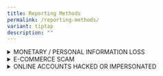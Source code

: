 ```yaml
---
title: Reporting Methods
permalink: /reporting-methods/
variant: tiptap
description: ""
---
```

<div data-type="detailGroup" class="isomer-accordion isomer-accordion-white">
<details class="isomer-details">
<summary>MONETARY / PERSONAL INFORMATION LOSS</summary>
<div data-type="detailsContent" class="isomer-details-content">
<p></p>
<h4>Reporting Methods</h4>
<ol data-tight="true" class="tight">
<li>
<p>File an <strong>e-report</strong> online with the <a href="https://eservices.police.gov.sg/content/policehubhome/homepage/police-report.html" rel="noopener noreferrer nofollow" target="_blank">Singapore Police Force</a>.</p>
</li>
<li>
<p>File a report <strong>in-person</strong> at the nearest <a href="https://www.sgdi.gov.sg/other-organisations/police-posts-manned-npps" rel="noopener noreferrer nofollow" target="_blank">Neighbourhood Police Centre</a>.</p>
</li>
</ol>
<p><a href="/making-a-police-report/" rel="noopener noreferrer nofollow" target="_blank">Information needed to file a police report</a>
</p>
<p></p>
<h4>What to do while filing a police report</h4>
<ul data-tight="true" class="tight">
<li>
<p><strong>Website address (URL) shared by scammers</strong>
</p>
<p>If a scammer had told you to access a website to key in your banking details
or do online trading (phishing and investment scams), or asked you to download
a mobile application from a website, you can report the link by keying
in the full URL of the scam website visited, which may be from shortened
URLs, (e.g. Tinyurl, Bit.ly). Refer to your Internet browser history to
retrieve the full link. This allows for the authorities to take action
against the website.</p>
<p></p>
</li>
<li>
<p><strong>Phone numbers</strong>
</p>
<p>If you have fallen prey to a scam, you can report the phone number used
by the scammer by entering the entire string of numbers with no spacing
in between numbers (omit dashes) in your police report. Please indicate
if the number has a ‘+’ prefix. For example: +65123456789</p>
<p>Do state the type of call made, e.g. normal call, WhatsApp, Telegram,
IMO, Viber, etc.</p>
</li>
</ul>
<p></p>
<p><strong><em>If you received a scam call, you can take the following steps to prevent the scammers from using the number to target others.</em></strong>
</p>
<ol data-tight="true" class="tight">
<li>
<p>If you receive a scam phone call on a messaging app, do a “Report and
Block”. This ensures the app will take down the account. By doing so, you
are helping to stall the scammers from using that number to make more calls
to potential victims.</p>
<p></p>
</li>
<li>
<p>If you receive a scam call via phone, block the phone number on your phone
immediately. If you are using an iPhone, you may download ScamShield app
– an app that filters scam messages and calls – and report the phone number
via the app.</p>
<p>If you receive an unexpected call with the “+” prefix, be careful. It
could be a scam. While this is not a foolproof method, it’s a good indicator
to exercise greater caution.</p>
</li>
</ol>
</div>
</details>
<details class="isomer-details">
<summary>E-COMMERCE SCAM</summary>
<div data-type="detailsContent" class="isomer-details-content">
<p></p>
<p>Always pay using the payment options offered by the platforms. Do not
make direct payment to the seller via bank transfers even if the seller
offers a discount.</p>
<p>If you did not receive an item you bought online, quickly report the seller
to the platform on which you met and transacted with the seller. This is
to allow the platform to take down the fraudulent seller’s account as soon
as possible.</p>
<p></p>
<p>Here are some links that will help guide you to report sellers to some
platforms</p>
<ul data-tight="true" class="tight">
<li>
<p><a href="https://www.facebook.com/help/196126404168290" rel="noopener noreferrer nofollow" target="_blank">Facebook Marketplace</a>
</p>
</li>
<li>
<p><a href="https://support.carousell.com/hc/en-us/articles/115011190428-How-do-I-report-a-user-listing-" rel="noopener noreferrer nofollow" target="_blank">Carousell</a>
</p>
</li>
<li>
<p><a href="https://help.shopee.sg/s/article/How-can-I-report-a-user" rel="noopener noreferrer nofollow" target="_blank">Shopee</a>
</p>
</li>
<li>
<p><a href="https://www.ebay.com/help/buying/resolving-issues-sellers/reporting-item-issue-seller?id=4022" rel="noopener noreferrer nofollow" target="_blank">E-bay</a>
</p>
</li>
<li>
<p><a href="https://sellercentral.amazon.com/forums/t/informative-how-to-report-a-buyer-or-how-to-report-a-seller-by-oneida/457693" rel="noopener noreferrer nofollow" target="_blank">Amazon</a>
</p>
</li>
<li>
<p><a href="https://www.paypal.com/sg/webapps/mpp/buyer-dispute-resolution" rel="noopener noreferrer nofollow" target="_blank">Paypal</a>
</p>
</li>
<li>
<p><a href="https://www.lazada.com.my/helpcenter/How-do-I-report-a-Seller-8450.html" rel="noopener noreferrer nofollow" target="_blank">Lazada</a>
</p>
</li>
<li>
<p><a href="https://www.qoo10.sg/gmkt.inc/Qsafe/QsafeItemReport.aspx" rel="noopener noreferrer nofollow" target="_blank">Qoo10</a>
</p>
</li>
</ul>
</div>
</details>
<details class="isomer-details">
<summary>ONLINE ACCOUNTS HACKED OR IMPERSONATED</summary>
<div data-type="detailsContent" class="isomer-details-content">
<h4></h4>
<ul data-tight="true" class="tight">
<li>
<p><strong>Social Media Accounts</strong>
</p>
<p>The first thing to do if your social media accounts have been compromised
is to notify all your contacts. Scammers may request for personal information
or One-Time Passwords (OTPs) but never share them. Report the incident
to the respective social media platforms immediately.</p>
<p></p>
</li>
<li>
<p><strong>How to protect your WhatsApp account:</strong>
</p>
<p>Enable the ‘Two-Step Verification’ feature by opening WhatsApp &gt;&gt;
Settings &gt;&gt; Account &gt;&gt; Two-Step Verification &gt;&gt; Enable</p>
<p></p>
</li>
<li>
<p><strong>Emails</strong>
</p>
<p>If your email account has been compromised or hacked, contact your email
service provider for help. If you still have access to your account, change
your password right away. Secure passwords or passphrases should contain
at least 12 characters, including numbers, symbols and a mix of capital
and lowercase letters.</p>
<p></p>
<p>Next, change your security questions and turn on two-step verification
for extra security. You may also want to warn your colleagues, family and
friends in your email list to delete any suspicious messages that came
from your account.</p>
</li>
</ul>
<p></p>
</div>
</details>
</div>
<p></p>